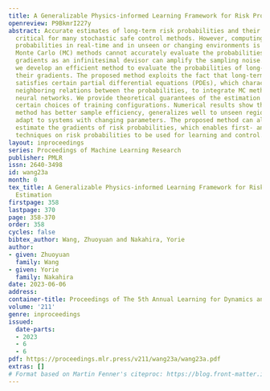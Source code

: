 ```yaml
---
title: A Generalizable Physics-informed Learning Framework for Risk Probability Estimation
openreview: P9BkmrI227y
abstract: Accurate estimates of long-term risk probabilities and their gradients are
  critical for many stochastic safe control methods. However, computing such risk
  probabilities in real-time and in unseen or changing environments is challenging.
  Monte Carlo (MC) methods cannot accurately evaluate the probabilities and their
  gradients as an infinitesimal devisor can amplify the sampling noise. In this paper,
  we develop an efficient method to evaluate the probabilities of long-term risk and
  their gradients. The proposed method exploits the fact that long-term risk probability
  satisfies certain partial differential equations (PDEs), which characterize the
  neighboring relations between the probabilities, to integrate MC methods and physics-informed
  neural networks. We provide theoretical guarantees of the estimation error given
  certain choices of training configurations. Numerical results show the proposed
  method has better sample efficiency, generalizes well to unseen regions, and can
  adapt to systems with changing parameters. The proposed method can also accurately
  estimate the gradients of risk probabilities, which enables first- and second-order
  techniques on risk probabilities to be used for learning and control.
layout: inproceedings
series: Proceedings of Machine Learning Research
publisher: PMLR
issn: 2640-3498
id: wang23a
month: 0
tex_title: A Generalizable Physics-informed Learning Framework for Risk Probability
  Estimation
firstpage: 358
lastpage: 370
page: 358-370
order: 358
cycles: false
bibtex_author: Wang, Zhuoyuan and Nakahira, Yorie
author:
- given: Zhuoyuan
  family: Wang
- given: Yorie
  family: Nakahira
date: 2023-06-06
address:
container-title: Proceedings of The 5th Annual Learning for Dynamics and Control Conference
volume: '211'
genre: inproceedings
issued:
  date-parts:
  - 2023
  - 6
  - 6
pdf: https://proceedings.mlr.press/v211/wang23a/wang23a.pdf
extras: []
# Format based on Martin Fenner's citeproc: https://blog.front-matter.io/posts/citeproc-yaml-for-bibliographies/
---
```

